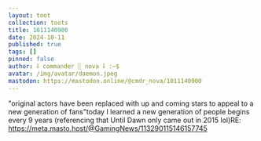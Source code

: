 ```yaml
---
layout: toot
collection: toots
title: 1011140900
date: 2024-10-11
published: true
tags: []
pinned: false
author: ⸸ commander ░ nova ⸸ :~$
avatar: /img/avatar/daemon.jpeg
mastodon: https://mastodon.online/@cmdr_nova/1011140900
---
```


"original actors have been replaced with up and coming stars to appeal to a new generation of fans"today I learned a new generation of people begins every 9 years (referencing that Until Dawn only came out in 2015 lol)RE: https://meta.masto.host/@GamingNews/113290115146157745
